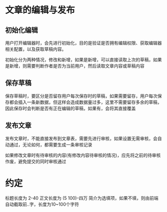 # 文章的编辑与发布

## 初始化编辑

用户打开编辑器时，会先进行初始化，目的是验证是否拥有编辑权限、获取编辑器相关配置，以及获取草稿内容。

初始化分为两种情况，修改和新增，如果是新增，可以直接读取上次的草稿，如果是新增，则需要判断作者是否为当前用户，然后读取文章内容或草稿内容

## 保存草稿

保存草稿时，要区分是否留存用户每次保存时的草稿，如果需要留存，用户每次保存都会插入一条新数据，但这样会造成数据量过多，这里不需要留存多余的草稿，因此保存时会判断是否有正在编辑的草稿，如果有，会将其直接覆盖

## 发布文章

发布文章时，不能直接发布到文章表，需要先进行审核，如果设置无需审核，会自动通过，无论如何，都需要生成一条审核记录

如果修改文章时有待审核的内容(有修改内容待审核的情况)，应先将之前的待审核作废，避免提交的同时审核通过

# 约定

标题长度为 2-40
正文长度为 (5 100)-四万
简介为选填项，如果不填，则由前端自动截取前..字，长度为10~100个字符
